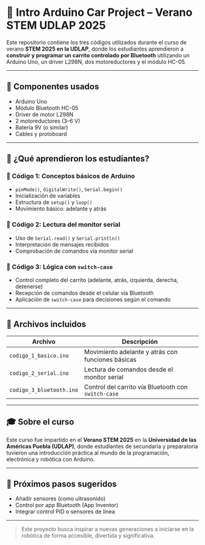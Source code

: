 # 🚗 Intro Arduino Car Project – Verano STEM UDLAP 2025

Este repositorio contiene los tres códigos utilizados durante el curso de verano **STEM 2025 en la UDLAP**, donde los estudiantes aprendieron a **construir y programar un carrito controlado por Bluetooth** utilizando un Arduino Uno, un driver L298N, dos motoreductores y el módulo HC-05.

---

## 🧰 Componentes usados
- Arduino Uno
- Módulo Bluetooth HC-05
- Driver de motor L298N
- 2 motoreductores (3–6 V)
- Batería 9V (o similar)
- Cables y protoboard

---

## 🧠 ¿Qué aprendieron los estudiantes?

### 🔹 Código 1: Conceptos básicos de Arduino
- `pinMode()`, `digitalWrite()`, `Serial.begin()`
- Inicialización de variables
- Estructura de `setup()` y `loop()`
- Movimiento básico: adelante y atrás

### 🔹 Código 2: Lectura del monitor serial
- Uso de `Serial.read()` y `Serial.println()`
- Interpretación de mensajes recibidos
- Comprobación de comandos vía monitor serial

### 🔹 Código 3: Lógica con `switch-case`
- Control completo del carrito (adelante, atrás, izquierda, derecha, detenerse)
- Recepción de comandos desde el celular vía Bluetooth
- Aplicación de `switch-case` para decisiones según el comando

---

## 🧩 Archivos incluidos

| Archivo              | Descripción                                           |
|----------------------|-------------------------------------------------------|
| `codigo_1_basico.ino`| Movimiento adelante y atrás con funciones básicas     |
| `codigo_2_serial.ino`| Lectura de comandos desde el monitor serial           |
| `codigo_3_bluetooth.ino`| Control del carrito vía Bluetooth con `switch-case`|

---

## 🎓 Sobre el curso

Este curso fue impartido en el **Verano STEM 2025** en la **Universidad de las Américas Puebla (UDLAP)**, donde estudiantes de secundaria y preparatoria tuvieron una introducción práctica al mundo de la programación, electrónica y robótica con Arduino.

---

## 📲 Próximos pasos sugeridos

- Añadir sensores (como ultrasonido)
- Control por app Bluetooth (App Inventor)
- Integrar control PID o sensores de línea

---

> Este proyecto busca inspirar a nuevas generaciones a iniciarse en la robótica de forma accesible, divertida y significativa.
